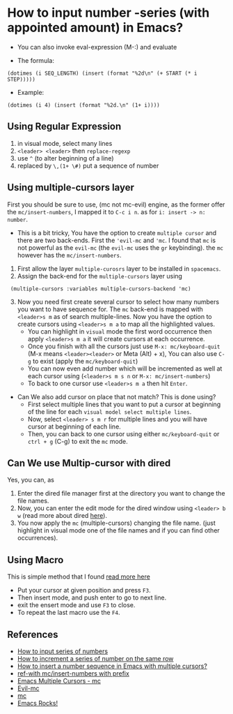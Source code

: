 # How to input number -series (with appointed amount) in Emacs?

- You can also invoke eval-expression (M-:) and evaluate

- The formula:

```elisp
(dotimes (i SEQ_LENGTH) (insert (format "%2d\n" (+ START (* i STEP)))))
```

- Example:

```elisp
(dotimes (i 4) (insert (format "%2d.\n" (1+ i))))
```

## Using Regular Expression

1. in visual mode, select many lines
2. `<leader> <leader>` then `replace-regexp`
3. use `^` (to alter beginning of a line)
4. replaced by `\,(1+ \#)` put a sequence of number

## Using multiple-cursors layer

First you should be sure to use, (mc not mc-evil) engine, as the former offer
the `mc/insert-numbers`, I mapped it to `C-c i n`. as for `i: insert -> n: number`.

- This is a bit tricky, You have the option to create `multiple cursor` and
  there are two back-ends. First the `'evil-mc` and `'mc`. I found that `mc`
  is not powerful as the `evil-mc` (the `evil-mc` uses the `gr` keybinding).
  the `mc` however has the `mc/insert-numbers`.

1. First allow the layer `multiple-curosrs` layer to be installed in
   `spacemacs`.
2. Assign the back-end for the `multiple-cursors` layer using

```elisp
 (multiple-cursors :variables multiple-cursors-backend 'mc)
```

3. Now you need first create several cursor to select how many numbers you want
   to have sequence for. The `mc` back-end is mapped with `<leader>s m` as of
   search multiple-lines. Now you have the option to create cursors using
   `<leader>s m a` to map all the highlighted values.
   - You can highlight in `visual` mode the first word occurrence then apply
     `<leader>s m a` it will create cursors at each occurrence.
   - Once you finish with all the cursors just use `M-x: mc/keyboard-quit` (M-x
     means `<leader><leader>` or Meta (Alt) + x), You can also use `C-g` to exist (apply the `mc/keyboard-quit`)
   - You can now even add number which will be incremented as well at each
     cursor using (`<leader>s m s n` or `M-x: mc/insert-numbers`)
   - To back to one cursor use `<leader>s m a` then hit `Enter`.

- Can We also add cursor on place that not match? This is done using?
  - First select multiple lines that you want to put a cursor at beginning of the line for each `visual model select multiple lines`.
  - Now, select `<leader> s m r` for multiple lines and you will have cursor at beginning of each line.
  - Then, you can back to one cursor using either `mc/keyboard-quit` or `ctrl + g` (C-g) to exit the `mc` mode.

## Can We use Multip-cursor with dired

Yes, you can, as

1. Enter the dired file manager first at the directory you want to change the
   file names.
2. Now, you can enter the edit mode for the dired window using `<leader> b w`
   (read more about dired
   [here](./docs/emacs_fundamentals/Rename_file_in_dired.md)).
3. You now apply the `mc` (multiple-cursors) changing the file name. (just
   highlight in visual mode one of the file names and if you can find other
   occurrences).

## Using Macro

This is simple method that I found [read more here](./docs/emacs_tips_tricks/macros.md)

- Put your cursor at given position and press `F3`.
- Then insert mode, and push enter to go to next line.
- exit the ensert mode and use `F3` to close.
- To repeat the last macro use the `F4`.

## References

- [How to input series of numbers](https://emacs.stackexchange.com/questions/5632/how-to-input-number-series-with-appointed-amount-in-emacs)
- [How to increment a series of number on the same row](https://stackoverflow.com/questions/16921013/how-to-increment-a-serie-of-number-on-the-same-row-in-a-configuration-file)
- [How to insert a number sequence in Emacs with multiple cursors?](https://stackoverflow.com/questions/29838244/how-to-insert-a-number-sequence-in-emacs-with-multiple-cursors)
- [ref-with mc/insert-numbers with prefix](https://xenodium.com/inserting-numbers-with-emacs-multiple-cursors/)
- [Emacs Multiple Cursors - mc](https://www.youtube.com/watch?v=mDDeSKRc3Zo&t=177s)
- [Evil-mc](https://github.com/gabesoft/evil-mc)
- [mc](https://github.com/magnars/multiple-cursors.el)
- [Emacs Rocks!](https://emacsrocks.com/e13.html)

